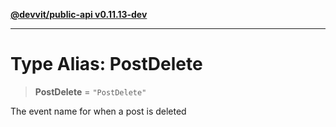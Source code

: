 [**@devvit/public-api v0.11.13-dev**](../README.md)

---

# Type Alias: PostDelete

> **PostDelete** = `"PostDelete"`

The event name for when a post is deleted
